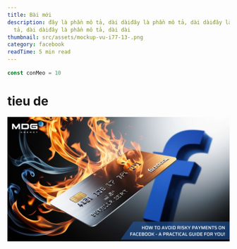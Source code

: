 ```yaml
---
title: Bài mới
description: đây là phần mô tả, dài dàiđây là phần mô tả, dài dàiđây là phần mô
  tả, dài dàiđây là phần mô tả, dài dài
thumbnail: src/assets/mockup-vu-i77-13-.png
category: facebook
readTime: 5 min read
---
```

```javascript
const conMeo = 10
```

# tieu de





![anh](src/assets/mockup-vu-i77-13-.png)
